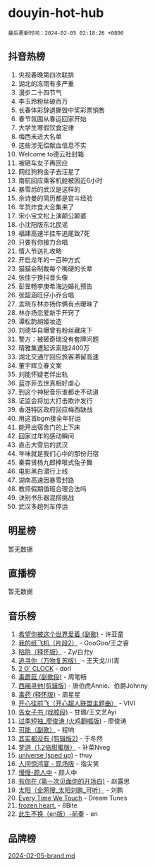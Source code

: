 # douyin-hot-hub

`最后更新时间：2024-02-05 02:18:26 +0800`

## 抖音热榜

1. 央视春晚第四次联排
1. 湖北的冻雨有多严重
1. 漫步二十四节气
1. 李玉玲粉丝破百万
1. 长春体彩辞退撕毁中奖彩票销售
1. 春节氛围从春运回家开始
1. 大学生寒假饮食定律
1. 梅西未进大名单
1. 这些涉无偿献血信息不实
1. Welcome to德云社封箱
1. 被砸车女子再回应
1. 网红狗狗金子去汪星了
1. 南航回应乘客机舱被困近6小时
1. 暴雪后的武汉是这样的
1. 佘诗曼的简历都是宫斗经验
1. 年货炸食大合集来了
1. 宋小宝文松上演颠公颠婆
1. 小沈阳版东北民谣
1. 福建高速半挂车追尾致7死
1. 只要有你接力合唱
1. 情人节送礼攻略
1. 开启龙年的一百种方式
1. 猫猫会制裁每个嘴硬的长辈
1. 张佳宁换抖音头像
1. 彭昱畅李庚希海边婚礼预告
1. 张韶涵旺仔小乔合唱
1. 孟晓东林亦扬你俩有点暧昧了
1. 林亦扬恋爱新手开窍了
1. 谭松韵胡姬妆造
1. 刘德华自曝曾有粉丝藏床下
1. 警方：被砸奇瑞没有套牌问题
1. 晴雅集遭起诉索赔2400万
1. 湖北交通厅回应旅客滞留高速
1. 董宇辉立春文案
1. 刘能怀疑老伴出轨
1. 蓝亦菲去世真相好虐心
1. 到这个神秘音乐谁都走不动道
1. 证监会将加大打击欺诈发行
1. 香港特区政府回应梅西缺战
1. 用这首bgm接全年好运
1. 能开出宿舍门的上下床
1. 回家过年的感动瞬间
1. 直击大雪后的武汉
1. 年味就是我们心中的那份归宿
1. 秦霄贤杨九郎捧哏式兔子舞
1. 电影黑白潜行上线
1. 湖南高速因暴雪封路
1. 教师假期值班合理合法吗
1. 诀别书乐器混搭挑战
1. 武汉多趟列车停运

## 明星榜

暂无数据

## 直播榜

暂无数据

## 音乐榜

1. [希望你被这个世界爱着 (副歌)](https://sf5-hl-cdn-tos.douyinstatic.com/obj/tos-cn-ve-2774/oUHCmWQfZlE3QQBKBeD8rCFLpJzPgCpImhsxMt) - 许亚童
1. [我的纸飞机（片段2）](https://sf6-cdn-tos.douyinstatic.com/obj/tos-cn-ve-2774/oM2ZrKcg2CD5AeRB2gkeXOFB1IxAGJdZPazYHf) - GooGoo/王之睿
1. [陷阱（释怀版）](https://sf5-hl-cdn-tos.douyinstatic.com/obj/tos-cn-ve-2774/oE8C21LeZrzKLDFfQYgMzx4GAIHageG5IzayY7) - Zy/白允y
1. [追寻你（万物复苏版）](https://sf5-hl-cdn-tos.douyinstatic.com/obj/tos-cn-ve-2774/oYeAZJsbjIDit9APmBg8u6uDUQnHmoCf3gbo74) - 王天戈/川青
1. [2 O' CLOCK](https://sf3-cdn-tos.douyinstatic.com/obj/tos-cn-ve-2774/oIUBICeqlYQHTigCBOnCMlwBZJkgiBjt1oDfbg) - dori
1. [毒蘑菇 (副歌段)](https://sf5-hl-cdn-tos.douyinstatic.com/obj/tos-cn-ve-2774/ocDEUsfdLjxnlFXtfogBCiQCEqYB7QZgZ8VViM) - 周笔畅
1. [西厢寻他(剪辑版)](https://sf6-cdn-tos.douyinstatic.com/obj/tos-cn-ve-2774/oUsAVfAQKlRNxEv5qxvIB8o5qmIWUcXbzJKJhw) - 唐伯虎Annie、伯爵Johnny
1. [毒药 (释怀版)](https://sf3-cdn-tos.douyinstatic.com/obj/tos-cn-ve-2774/oYILMEAzspdZBIzy4frJNB8ZHPHWAhiwowd4Ad) - 周星星
1. [开心往前飞（开心超人联盟主题曲）](https://sf5-hl-cdn-tos.douyinstatic.com/obj/tos-cn-ve-2774/9d8fb7c82cf1421fb93a9fe925275e0a) - VIVI
1. [告女子书 (戏腔段)](https://sf5-hl-cdn-tos.douyinstatic.com/obj/tos-cn-ve-2774/osCCzFxWgstBDi92ZfBB4ht7gQENBmQMAl0eI6) - 甘璐/王文艺Ayi
1. [过季短袖_廖俊涛 (火鸡翻唱版)](https://sf6-cdn-tos.douyinstatic.com/obj/tos-cn-ve-2774/ogQVJl0tRBKxQgZji7YClFEBrVDeHpPTWfCZbQ) - 廖俊涛
1. [可能（副歌）](https://sf5-hl-cdn-tos.douyinstatic.com/obj/tos-cn-ve-2774/cde1731888894259b333569393c2fb51) - 程响
1. [其实都没有 (剪辑版2)](https://sf5-hl-cdn-tos.douyinstatic.com/obj/tos-cn-ve-2774/oEBNQenHZtBhxYjGgUDQk0BCHTigQafgFlbQ7k) - 于冬然
1. [梦游（1.2倍甜蜜版）](https://sf5-hl-cdn-tos.douyinstatic.com/obj/tos-cn-ve-2774/o4gyAUm8hwufoEABmwVIiQtHsFuGzAEEWtNMzo) - 补菜Nveg
1. [universe (sped up)](https://sf6-cdn-tos.douyinstatic.com/obj/tos-cn-ve-2774/oIQnurQLDCsdYeegkM4CKuVb23MZBXtX6QB8bv) - thuy
1. [人间惊鸿宴 - 现场版](https://sf5-hl-cdn-tos.douyinstatic.com/obj/tos-cn-ve-2774/osF4mrPePAf2Yv8Wfr5fATCHZwL5h1QiGQAKwz) - 指尖笑
1. [慢慢-颜人中](https://sf5-hl-cdn-tos.douyinstatic.com/obj/tos-cn-ve-2774/ocjHNfBXdBxQNC8ZGAeoLMFTUgtBg8bkExunDC) - 颜人中
1. [有你在 (第一次见面你的开场白)](https://sf5-hl-cdn-tos.douyinstatic.com/obj/tos-cn-ve-2774/oAthrQ3ClJBfI57uBoFEgNDYtNCZ0TSYQQfxQ0) - 赵露思
1. [太阳（全网搜_太阳刘鹏_可听）](https://sf5-hl-cdn-tos.douyinstatic.com/obj/tos-cn-ve-2774/ogWbyIQnlBFImVbeDocRdCIYtBHlbJXgfZMvgz) - 刘鹏
1. [Every Time We Touch](https://sf6-cdn-tos.douyinstatic.com/obj/tos-cn-ve-2774/ogN6lUKQeBBfEVhIOMikG1CcJjugxk1tztZyhP) - Dream Tunes
1. [frozen heart.](https://sf5-hl-cdn-tos.douyinstatic.com/obj/tos-cn-ve-2774/oIIWJfyjIACZA9zQMtnJ6hQQhFC4vhCupoRBsO) - 8Bite
1. [此生不换（en版）-前奏](https://sf5-hl-cdn-tos.douyinstatic.com/obj/tos-cn-ve-2774/oMDvUGwhKrKYDEqXiMYEwxZqBWIJFA92CiLAO) - en

## 品牌榜

[2024-02-05-brand.md](2024-02-05-brand.md)
